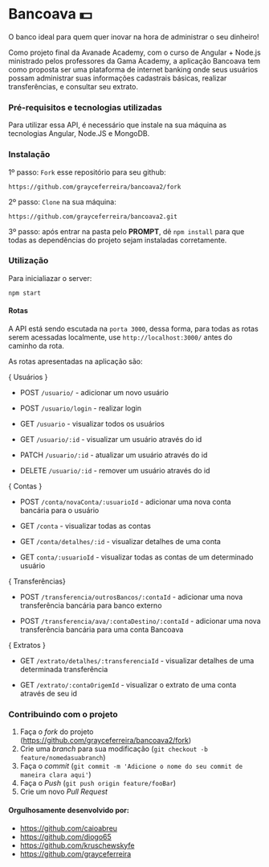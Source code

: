 # Bancoava :dollar:

O banco ideal para quem quer inovar na hora de administrar o seu dinheiro!

Como projeto final da Avanade Academy, com o curso de Angular + Node.js ministrado pelos professores da Gama Academy, a aplicação Bancoava tem como proposta ser uma plataforma de internet banking onde seus usuários possam administrar suas informações cadastrais básicas, realizar transferências, e consultar seu extrato.


### Pré-requisitos e tecnologias utilizadas

Para utilizar essa API, é necessário que instale na sua máquina as tecnologias Angular, Node.JS e MongoDB.


### Instalação 

1º passo: `Fork` esse repositório para seu github:

```
https://github.com/grayceferreira/bancoava2/fork
```

2º passo: `Clone` na sua máquina:

```
https://github.com/grayceferreira/bancoava2.git
```

3º passo: após entrar na pasta pelo **PROMPT**, dê `npm install` para que todas as dependências do projeto sejam instaladas corretamente.


### Utilização 

Para inicialiazar o server:

```
npm start
```


#### Rotas

A API está sendo escutada na `porta 3000`, dessa forma, para todas as rotas serem acessadas localmente, use `http://localhost:3000/` antes do caminho da rota.

As rotas apresentadas na aplicação são:

{ Usuários }

- POST `/usuario/` - adicionar um novo usuário 

- POST `/usuario/login` - realizar login 

- GET `/usuario` - visualizar todos os usuários

- GET `/usuario/:id` - visualizar um usuário através do id

- PATCH `/usuario/:id` - atualizar um usuário através do id

- DELETE `/usuario/:id` - remover um usuário através do id


{ Contas }

- POST `/conta/novaConta/:usuarioId` - adicionar uma nova conta bancária para o usuário

- GET `/conta` - visualizar todas as contas

- GET `/conta/detalhes/:id` - visualizar detalhes de uma conta

- GET `conta/:usuarioId` - visualizar todas as contas de um determinado usuário


{ Transferências}

- POST `/transferencia/outrosBancos/:contaId` - adicionar uma nova transferência bancária para banco externo

- POST `/transferencia/ava/:contaDestino/:contaId` - adicionar uma nova transferência bancária para uma conta Bancoava


{ Extratos }

- GET `/extrato/detalhes/:transferenciaId` - visualizar detalhes de uma determinada transferência

- GET `/extrato/:contaOrigemId` - visualizar o extrato de uma conta através de seu id



### Contribuindo com o projeto

1. Faça o _fork_ do projeto (<https://github.com/grayceferreira/bancoava2/fork>)
2. Crie uma _branch_ para sua modificação (`git checkout -b feature/nomedasuabranch`)
3. Faça o _commit_ (`git commit -m 'Adicione o nome do seu commit de maneira clara aqui'`)
4. Faça o _Push_ (`git push origin feature/fooBar`)
5. Crie um novo _Pull Request_


#### Orgulhosamente desenvolvido por:

- https://github.com/caioabreu
- https://github.com/diogo65
- https://github.com/kruschewskyfe
- https://github.com/grayceferreira
